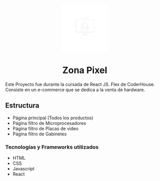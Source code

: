 <div align="center">
    <img width="150px" src="./src/assets/logo.png" alt="Logo" />
    <h1>Zona Pixel</h1>
</div>

Este Proyecto fue durante la cursada de React JS. Flex de CoderHouse.
Consiste en un e-commerce que se dedica a la venta de hardware.

<h2>Estructura</h2>
<ul>
    <li>Página principal (Todos los productos)</li>
    <li>Página filtro de Microprocesadores</li>
    <li>Página filtro de Placas de video</li>
    <li>Página filtro de Gabinetes</li>
</ul>
<h3>Tecnologías y Frameworks utilizados</h3>
<ul>
    <li>HTML</li>
    <li>CSS</li>
    <li>Javascript</li>
    <li>React</li>
</ul>


